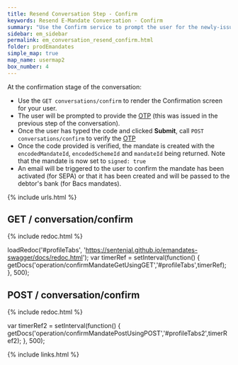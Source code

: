 ```yaml
---
title: Resend Conversation Step - Confirm
keywords: Resend E-Mandate Conversation - Confirm
summary: "Use the Confirm service to prompt the user for the newly-issued OTP and to retrieve the encoded identifier of the mandate created."
sidebar: em_sidebar
permalink: em_conversation_resend_confirm.html
folder: prodEmandates
simple_map: true
map_name: usermap2
box_number: 4
---
```


At the confirmation stage of the conversation:

* Use the `GET conversations/confirm` to render the Confirmation screen for your user.
* The user will be prompted to provide the <a href="#" data-toggle="tooltip" data-original-title="{{site.data.glossary.otp}}">OTP</a> (this was issued in the previous step of the conversation).
* Once the user has typed the code and clicked **Submit**, call `POST conversations/confirm` to verify the <a href="#" data-toggle="tooltip" data-original-title="{{site.data.glossary.otp}}">OTP</a>
* Once the code provided is verified, the mandate is created with the `encodedMandateId`, `encodedSchemeId` and `mandateId` being returned. Note that the mandate is now set to `signed: true`
* An email will be triggered to the user to confirm the mandate has been activated (for SEPA) or that it has been created and will be passed to the debtor's bank (for Bacs mandates).

{% include urls.html %}


## GET / conversation/confirm

<ul id="profileTabs" class="nav nav-tabs">
    
   
</ul>
 
 {% include redoc.html %}
 

 
loadRedoc('#profileTabs', 'https://sentenial.github.io/emandates-swagger/docs/redoc.html');
var timerRef = setInterval(function() { getDocs('operation/confirmMandateGetUsingGET','#profileTabs',timerRef); }, 500);



</script>


<div id="mydiv"></div>


</div>
</div>

## POST / conversation/confirm

<ul id="profileTabs2" class="nav nav-tabs">
</ul>
  
{% include redoc.html %}
   
var timerRef2 = setInterval(function() { getDocs('operation/confirmMandatePostUsingPOST','#profileTabs2',timerRef2); }, 500);
</script>
</div>
</div>



{% include links.html %}
